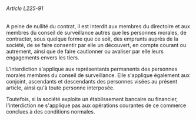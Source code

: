 ###### Article L225-91

A peine de nullité du contrat, il est interdit aux membres du directoire et aux membres du conseil de surveillance autres que les personnes morales, de contracter, sous quelque forme que ce soit, des emprunts auprès de la société, de se faire consentir par elle un découvert, en compte courant ou autrement, ainsi que de faire cautionner ou avaliser par elle leurs engagements envers les tiers.

L'interdiction s'applique aux représentants permanents des personnes morales membres du conseil de surveillance. Elle s'applique également aux conjoint, ascendants et descendants des personnes visées au présent article, ainsi qu'à toute personne interposée.

Toutefois, si la société exploite un établissement bancaire ou financier, l'interdiction ne s'applique pas aux opérations courantes de ce commerce conclues à des conditions normales.

